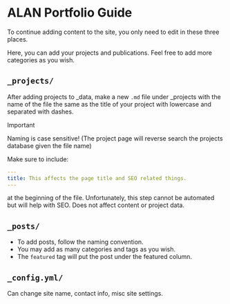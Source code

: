 # ALAN Portfolio Guide

To continue adding content to the site, you only need to edit in these three places.

Here, you can add your projects and publications.
Feel free to add more categories as you wish.

## `_projects/`

After adding projects to \_data, make a new `.md` file under \_projects
with the name of the file the same as the title of your project with
lowercase and separated with dashes.

> [!IMPORTANT]
> Naming is case sensitive! (The project page will reverse search
> the projects database given the file name)

Make sure to include:

  ```yaml
  ---
  title: This affects the page title and SEO related things.
  ---
  ```

   at the beginning of the file. Unfortunately, this step cannot be automated
   but will help with SEO. Does not affect content or project data.

## `_posts/`

* To add posts, follow the naming convention.
* You may add as many categories and tags as you wish.
* The `featured` tag will put the post under the featured column.

## `_config.yml/`

Can change site name, contact info, misc site settings.
